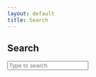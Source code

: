 ```yaml
---
layout: default
title: Search
---
```


<h2>Search</h2>
<input id="search-input" type="text" placeholder="Type to search" aria-label="Search" />
<ul id="results" class="search-results"></ul>

<script src="{{ '/assets/js/search.js' | relative_url }}"></script>
